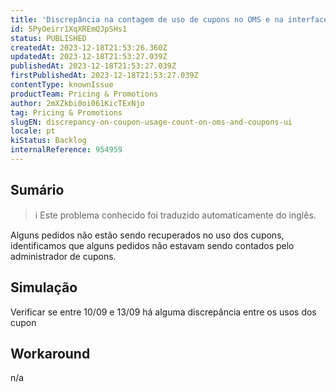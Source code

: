 ```yaml
---
title: 'Discrepância na contagem de uso de cupons no OMS e na interface do usuário de cupons'
id: 5PyOeirr1XqXREmQJpSHs1
status: PUBLISHED
createdAt: 2023-12-18T21:53:26.360Z
updatedAt: 2023-12-18T21:53:27.039Z
publishedAt: 2023-12-18T21:53:27.039Z
firstPublishedAt: 2023-12-18T21:53:27.039Z
contentType: knownIssue
productTeam: Pricing & Promotions
author: 2mXZkbi0oi061KicTExNjo
tag: Pricing & Promotions
slugEN: discrepancy-on-coupon-usage-count-on-oms-and-coupons-ui
locale: pt
kiStatus: Backlog
internalReference: 954959
---
```


## Sumário

>ℹ️ Este problema conhecido foi traduzido automaticamente do inglês.


Alguns pedidos não estão sendo recuperados no uso dos cupons, identificamos que alguns pedidos não estavam sendo contados pelo administrador de cupons.

## Simulação


Verificar se entre 10/09 e 13/09 há alguma discrepância entre os usos dos cupon

## Workaround



n/a





